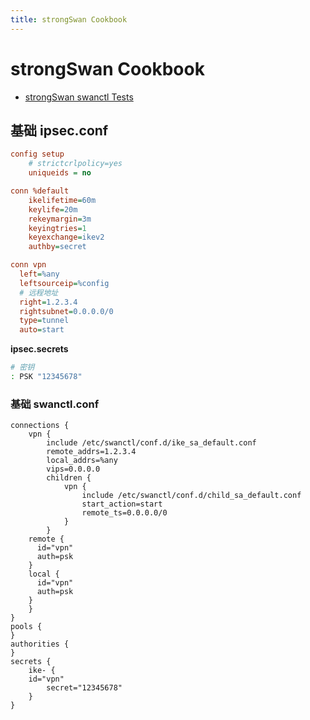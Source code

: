 ```yaml
---
title: strongSwan Cookbook
---
```


# strongSwan Cookbook

* [strongSwan swanctl Tests](https://www.strongswan.org/testing/testresults/swanctl/)

## 基础 ipsec.conf

```ini
config setup
	# strictcrlpolicy=yes
	uniqueids = no

conn %default
	ikelifetime=60m
	keylife=20m
	rekeymargin=3m
	keyingtries=1
	keyexchange=ikev2
	authby=secret

conn vpn
  left=%any
  leftsourceip=%config
  # 远程地址
  right=1.2.3.4
  rightsubnet=0.0.0.0/0
  type=tunnel
  auto=start
```

__ipsec.secrets__

```bash
# 密钥
: PSK "12345678"
```

### 基础 swanctl.conf

```
connections {
	vpn {
		include /etc/swanctl/conf.d/ike_sa_default.conf
		remote_addrs=1.2.3.4
		local_addrs=%any
		vips=0.0.0.0
		children {
			vpn {
				include /etc/swanctl/conf.d/child_sa_default.conf
				start_action=start
				remote_ts=0.0.0.0/0
			}
		}
    remote {
      id="vpn"
      auth=psk
    }
    local {
      id="vpn"
      auth=psk
    }
	}
}
pools {
}
authorities {
}
secrets {
	ike- {
    id="vpn"
		secret="12345678"
	}
}
```
